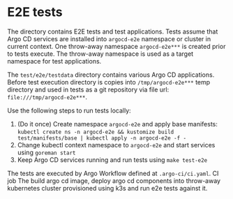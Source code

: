 E2E tests
=============

The directory contains E2E tests and test applications. Tests assume that Argo CD services are installed into `argocd-e2e` namespace or cluster in current context. One throw-away
namespace `argocd-e2e***` is created prior to tests execute. The throw-away namespace is used as a target namespace for test applications.

The `test/e2e/testdata` directory contains various Argo CD applications. Before test execution directory is copies into `/tmp/argocd-e2e***` temp directory and used in tests as a
git repository via file url: `file:///tmp/argocd-e2e***`.

Use the following steps to run tests locally:

1. (Do it once) Create namespace `argocd-e2e` and apply base manifests: `kubectl create ns -n argocd-e2e && kustomize build test/manifests/base | kubectl apply -n argocd-e2e -f -`
1. Change kubectl context namespace to `argocd-e2e` and start services using `goreman start`
1. Keep Argo CD services running and run tests using `make test-e2e`

The tests are executed by Argo Workflow defined at `.argo-ci/ci.yaml`. CI job The build argo cd image, deploy argo cd components into throw-away kubernetes cluster provisioned
using k3s and run e2e tests against it.
